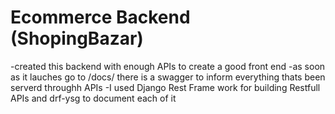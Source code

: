 # Ecommerce Backend (ShopingBazar)

-created this backend with enough APIs to create a good front end
-as soon as it lauches go to /docs/ there is a swagger to inform everything thats been serverd throughh APIs
-I used Django Rest Frame work for building Restfull APIs and drf-ysg to document each of it  